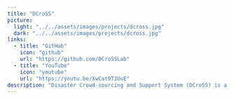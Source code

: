 ```yaml
---
title: "DCroSS"
picture:
  light: "../../assets/images/projects/dcross.jpg"
  dark: "../../assets/images/projects/dcross.jpg"
links:
  - title: "GitHub"
    icon: "github"
    url: "https://github.com/DCroSSLab"
  - title: "YouTube"
    icon: "youtube"
    url: "https://youtu.be/XwCat9TJUuE"
description: "Disaster Crowd-sourcing and Support System (DCroSS) is a project built for disaster managers to collect data during time critical disaster situations. It placed third in IITB's e-Yantra Innovation Challenge 2020-21. It uses web scraping and chatbots to aggregate data from various sources and provides a dashboard to consume this data."
---
```

